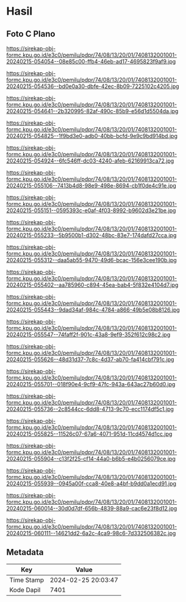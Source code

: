 # Hasil

## Foto C Plano

https://sirekap-obj-formc.kpu.go.id/e3c0/pemilu/pdpr/74/08/13/20/01/7408132001001-20240215-054054--08e85c00-ffb4-46eb-ad17-4695823f9af9.jpg

https://sirekap-obj-formc.kpu.go.id/e3c0/pemilu/pdpr/74/08/13/20/01/7408132001001-20240215-054536--bd0e0a30-dbfe-42ec-8b09-7225102c4205.jpg

https://sirekap-obj-formc.kpu.go.id/e3c0/pemilu/pdpr/74/08/13/20/01/7408132001001-20240215-054641--2b320995-82af-490c-85b9-e56d1d5504da.jpg

https://sirekap-obj-formc.kpu.go.id/e3c0/pemilu/pdpr/74/08/13/20/01/7408132001001-20240215-054825--1f9bd3e0-adb0-40bb-bcfd-9e9c9bd914bd.jpg

https://sirekap-obj-formc.kpu.go.id/e3c0/pemilu/pdpr/74/08/13/20/01/7408132001001-20240215-054924--6fc546ff-dc03-4240-afeb-62169913ca72.jpg

https://sirekap-obj-formc.kpu.go.id/e3c0/pemilu/pdpr/74/08/13/20/01/7408132001001-20240215-055106--7413b4d8-98e9-498e-8694-cb1f0de4c91e.jpg

https://sirekap-obj-formc.kpu.go.id/e3c0/pemilu/pdpr/74/08/13/20/01/7408132001001-20240215-055151--0595393c-e0af-4f03-8992-b9602d3e21be.jpg

https://sirekap-obj-formc.kpu.go.id/e3c0/pemilu/pdpr/74/08/13/20/01/7408132001001-20240215-055233--5b9500b1-d302-48bc-83e7-174dafd27cca.jpg

https://sirekap-obj-formc.kpu.go.id/e3c0/pemilu/pdpr/74/08/13/20/01/7408132001001-20240215-055312--daa5ab55-9470-49d6-bcac-156e3cee190b.jpg

https://sirekap-obj-formc.kpu.go.id/e3c0/pemilu/pdpr/74/08/13/20/01/7408132001001-20240215-055402--aa785960-c894-45ea-bab4-5f832e4104d7.jpg

https://sirekap-obj-formc.kpu.go.id/e3c0/pemilu/pdpr/74/08/13/20/01/7408132001001-20240215-055443--9dad34af-984c-4784-a866-49b5e08b8126.jpg

https://sirekap-obj-formc.kpu.go.id/e3c0/pemilu/pdpr/74/08/13/20/01/7408132001001-20240215-055547--74faff2f-901c-43a8-9ef9-352f612c98c2.jpg

https://sirekap-obj-formc.kpu.go.id/e3c0/pemilu/pdpr/74/08/13/20/01/7408132001001-20240215-055626--48d31d37-7c8c-4d37-ab70-fa414cbf791c.jpg

https://sirekap-obj-formc.kpu.go.id/e3c0/pemilu/pdpr/74/08/13/20/01/7408132001001-20240215-055701--018f90e4-9cf9-47fc-943a-643ac27b60d0.jpg

https://sirekap-obj-formc.kpu.go.id/e3c0/pemilu/pdpr/74/08/13/20/01/7408132001001-20240215-055736--2c8544cc-6dd8-4713-9c70-ecc1174df5c1.jpg

https://sirekap-obj-formc.kpu.go.id/e3c0/pemilu/pdpr/74/08/13/20/01/7408132001001-20240215-055825--11526c07-67a6-4071-951d-11cd4574d1cc.jpg

https://sirekap-obj-formc.kpu.go.id/e3c0/pemilu/pdpr/74/08/13/20/01/7408132001001-20240215-055904--c13f2f25-cf14-44a0-b6b5-e4b0256079ce.jpg

https://sirekap-obj-formc.kpu.go.id/e3c0/pemilu/pdpr/74/08/13/20/01/7408132001001-20240215-055939--0945a00f-cca8-40e8-a4bf-b9dd0a1ecd91.jpg

https://sirekap-obj-formc.kpu.go.id/e3c0/pemilu/pdpr/74/08/13/20/01/7408132001001-20240215-060014--30d0d7df-656b-4839-88a9-cac6e23f8d12.jpg

https://sirekap-obj-formc.kpu.go.id/e3c0/pemilu/pdpr/74/08/13/20/01/7408132001001-20240215-060111--14621dd2-6a2c-4ca9-98c6-7d332506382c.jpg


## Metadata

| Key        | Value               |
| ---------- | ------------------- |
| Time Stamp | 2024-02-25 20:03:47 |
| Kode Dapil | 7401                |



